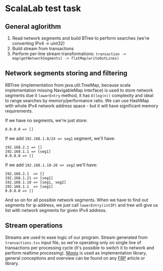 # ScalaLab test task


## General aglorithm

1. Read network segments and build BTree to perform searches (we're converting IPv4 -> uint32)
2. Build stream from transactions
3. Perform per-line stream transformations: `transaction -> map(getNetworkSegments) -> flatMap(writeOutLines)`


## Network segments storing and filtering

RBTree (implementation from java.util.TreeMap, because scala implementation missing NavigableMap interface) is used to store network segments due it `lowerEntry` method, it has `O(log(n))` complexity and ideal to range searches by memory/performance ratio. We can use HashMap with whole IPv4 network address space - but it will have significant memory requirements.


If we have no segments, we're just store:

```
0.0.0.0 => []
```

If we add `192.168.1.0/24 => seg1` segment, we'll have:

```
192.168.2.1 => []
192.168.1.1 => [seg1]
0.0.0.0 => []
```

If we add `192.168.1.10-20 => seg2` we'll have:

```
192.168.2.1  => []
192.168.1.21 => [seg1]
192.168.1.10 => [seg1, seg2]
192.168.1.1  => [seg1]
0.0.0.0 => []
```

And so on for all possible network segments. When we have to find out segments for ip address, we just call `lowerEntry(intIP)` and tree will give us list with network segments for given IPv4 address.


## Stream operations

Streams are used to ease logic of our program. Stream generated from `transactions.tsv` input file, so we're operating only on single line of transactions per processing cycle (it's possible to switch it to network and perform realtime processing). [Monix](https://github.com/monixio/monix) is used as implementation library, general conceptions and overview can be found on any [FRP](https://en.wikipedia.org/wiki/Functional_reactive_programming) article or library.